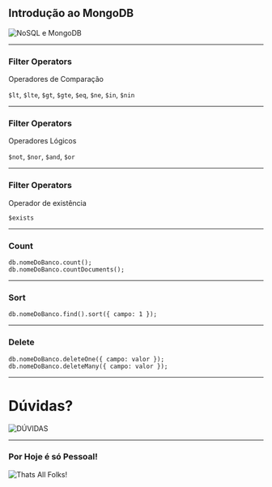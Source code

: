 ## Introdução ao MongoDB
![NoSQL e MongoDB](https://media.giphy.com/media/3otPoHMzdMgfZznjpe/giphy.gif)

---

### Filter Operators
Operadores de Comparação

`$lt`, `$lte`, `$gt`, `$gte`, `$eq`, `$ne`, `$in`, `$nin`

---

### Filter Operators
Operadores Lógicos

`$not`, `$nor`, `$and`, `$or`

---

### Filter Operators
Operador de existência

`$exists`

---

### Count

```
db.nomeDoBanco.count();
db.nomeDoBanco.countDocuments();
```

---

### Sort

```
db.nomeDoBanco.find().sort({ campo: 1 });
```

---

### Delete

```
db.nomeDoBanco.deleteOne({ campo: valor });
db.nomeDoBanco.deleteMany({ campo: valor });
```

---

# Dúvidas?
![DÚVIDAS](https://media.giphy.com/media/d1E1YlkOTe4IfdNC/giphy.gif)

---

### Por Hoje é só Pessoal!
![Thats All Folks!](https://upload.wikimedia.org/wikipedia/commons/thumb/e/ea/Thats_all_folks.svg/795px-Thats_all_folks.svg.png)
